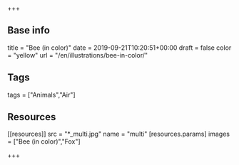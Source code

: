 +++

## Base info
title = "Bee (in color)"
date = 2019-09-21T10:20:51+00:00
draft = false
color = "yellow"
url = "/en/illustrations/bee-in-color/"

## Tags
tags = ["Animals","Air"]

## Resources
[[resources]]
  src = "*_multi.jpg"
  name = "multi"
 [resources.params]
    images = ["Bee (in color)","Fox"]

+++

